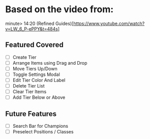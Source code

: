 # Based on the video from:
minute> 14:20
(Refined Guides)[https://www.youtube.com/watch?v=LW_6_P-ePPY&t=484s]

## Featured Covered

- [ ] Create Tier
- [ ] Arrange Items using Drag and Drop
- [ ] Move Tiers Up/Down
- [ ] Toggle Settings Modal
- [ ] Edit Tier Color And Label
- [ ] Delete Tier List
- [ ] Clear Tier Items
- [ ] Add Tier Below or Above

## Future Features

- [ ] Search Bar for Champions
- [ ] Preselect Positions / Classes